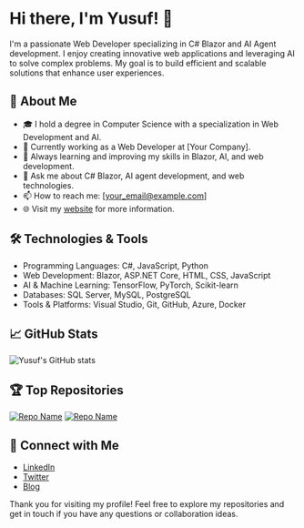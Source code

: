 # Hi there, I'm Yusuf! 👋

I'm a passionate Web Developer specializing in C# Blazor and AI Agent development. I enjoy creating innovative web applications and leveraging AI to solve complex problems. My goal is to build efficient and scalable solutions that enhance user experiences.

## 🚀 About Me

- 🎓 I hold a degree in Computer Science with a specialization in Web Development and AI.
- 💼 Currently working as a Web Developer at [Your Company].
- 🌱 Always learning and improving my skills in Blazor, AI, and web development.
- 💬 Ask me about C# Blazor, AI agent development, and web technologies.
- 📫 How to reach me: [your_email@example.com]
- 🌐 Visit my [website](https://yourwebsite.com) for more information.

## 🛠️ Technologies & Tools

- Programming Languages: C#, JavaScript, Python
- Web Development: Blazor, ASP.NET Core, HTML, CSS, JavaScript
- AI & Machine Learning: TensorFlow, PyTorch, Scikit-learn
- Databases: SQL Server, MySQL, PostgreSQL
- Tools & Platforms: Visual Studio, Git, GitHub, Azure, Docker

## 📈 GitHub Stats

![Yusuf's GitHub stats](https://github-readme-stats.vercel.app/api?username=Yusuftmle&show_icons=true&theme=radical)

## 🏆 Top Repositories

[![Repo Name](https://github-readme-stats.vercel.app/api/pin/?username=Yusuftmle&repo=repo-name&theme=radical)](https://github.com/Yusuftmle/repo-name)
[![Repo Name](https://github-readme-stats.vercel.app/api/pin/?username=Yusuftmle&repo=repo-name&theme=radical)](https://github.com/Yusuftmle/repo-name)

## 🔗 Connect with Me

- [LinkedIn](https://www.linkedin.com/in/yourlinkedinprofile/)
- [Twitter](https://twitter.com/yourtwitterhandle)
- [Blog](https://yourblog.com)

Thank you for visiting my profile! Feel free to explore my repositories and get in touch if you have any questions or collaboration ideas.
